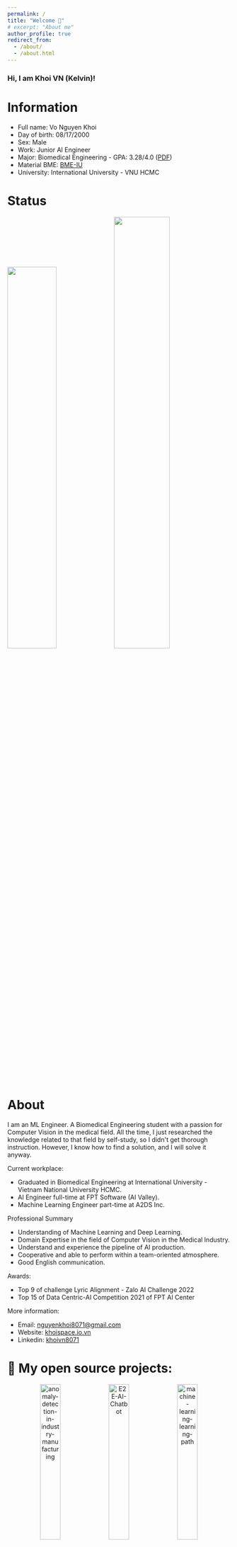 ```yaml
---
permalink: /
title: "Welcome 🚀"
# excerpt: "About me"
author_profile: true
redirect_from: 
  - /about/
  - /about.html
---
```

### Hi, I am Khoi VN (Kelvin)!

# Information

- Full name: Vo Nguyen Khoi
- Day of birth: 08/17/2000
- Sex: Male
- Work: Junior AI Engineer
- Major: Biomedical Engineering - GPA: 3.28/4.0 (<a href="files/AcademicTranscript_VoNguyenKhoi_25092022.pdf">PDF</a>)
- Material BME: <a href="https://drive.google.com/drive/folders/1Z6FldasTFjdDnYaiwan6FNiLvypjnDw9">BME-IU</a>
- University: International University - VNU HCMC

# Status
<p>
  <picture>
<source
  srcset="https://github-readme-stats.vercel.app/api?username=vnk8071&show_icons=true&theme=transparent"
  media="(prefers-color-scheme: dark)"
/>
<img width="47%" src="[https://github-readme-stats.vercel.app/api?username=vnk8071&show_icons=true&theme=transparent](https://github-readme-stats.vercel.app/api?username=vnk8071&show_icons=true&theme=transparent)"/>
</picture>
  <img width="50%" src="https://github-readme-streak-stats.herokuapp.com/?user=vnk8071&theme=github-dark-blue&date_format=M%20j%5B%2C%20Y%5D"/></p>

<p align="center"></p>

# About
I am an ML Engineer.
A Biomedical Engineering student with a passion for Computer Vision in the medical field. All the time, I just researched the knowledge related to that field by self-study, so I didn't get thorough instruction. However, I know how to find a solution, and I will solve it anyway.

Current workplace:

- Graduated in Biomedical Engineering at International University - Vietnam National University HCMC.
- AI Engineer full-time at FPT Software (AI Valley).
- Machine Learning Engineer part-time at A2DS Inc.

Professional Summary

- Understanding of Machine Learning and Deep Learning.
- Domain Expertise in the field of Computer Vision in the Medical Industry.
- Understand and experience the pipeline of AI production.
- Cooperative and able to perform within a team-oriented atmosphere.
- Good English communication.

Awards:

- Top 9 of challenge Lyric Alignment - Zalo AI Challenge 2022
- Top 15 of Data Centric-AI Competition 2021 of FPT AI Center

More information:

- Email: nguyenkhoi8071@gmail.com
- Website: <a href="https://khoispace.io.vn">khoispace.io.vn</a>
- Linkedin: <a href="https://www.linkedin.com/in/khoivn8071">khoivn8071</a>

# 📘 My open source projects:
<p align="center">
  <a href="https://github.com/vnk8071/anomaly-detection-in-industry-manufacturing"><img width="30%" src="https://denvercoder1-github-readme-stats.vercel.app/api/pin/?username=vnk8071&repo=anomaly-detection-in-industry-manufacturing&hide_border=true&bg_color=1F222E&title_color=0080FF&icon_color=F8D866&theme=react&show_icons=false" alt="anomaly-detection-in-industry-manufacturing"></a>
  <a href="https://github.com/vnk8071/E2E-AI-Chatbot"><img width="30%" src="https://denvercoder1-github-readme-stats.vercel.app/api/pin/?username=vnk8071&repo=E2E-AI-Chatbot&hide_border=true&bg_color=1F222E&title_color=0080FF&icon_color=F8D866&theme=react&show_icons=false" alt="E2E-AI-Chatbot"></a>
  <a href="https://github.com/vnk8071/machine-learning-learning-path"><img width="30%" src="https://denvercoder1-github-readme-stats.vercel.app/api/pin/?username=vnk8071&repo=machine-learning-learning-path&hide_border=true&bg_color=1F222E&title_color=0080FF&icon_color=F8D866&theme=react&show_icons=false" alt="machine-learning-learning-path"></a>
  <a href="https://github.com/vnk8071/CTA-Zero9-ZAIC2022-Lyric-Alignment"><img width="30%" src="https://denvercoder1-github-readme-stats.vercel.app/api/pin/?username=vnk8071&repo=CTA-Zero9-ZAIC2022-Lyric-Alignment&hide_border=true&bg_color=1F222E&title_color=0080FF&icon_color=F8D866&theme=react&show_icons=false" alt="CTA-Zero9-ZAIC2022-Lyric-Alignment"></a>
  <a href="https://github.com/DatacollectorVN/fpt-ai-data-competition"><img width="30%" src="https://denvercoder1-github-readme-stats.vercel.app/api/pin/?username=DatacollectorVN&repo=fpt-ai-data-competition&hide_border=true&bg_color=1F222E&title_color=0080FF&icon_color=F8D866&theme=react&show_icons=false" alt="fpt-ai-data-competition"></a>
  <a href="https://github.com/vnk8071/yolov5-mask-detection"><img width="30%" src="https://denvercoder1-github-readme-stats.vercel.app/api/pin/?username=vnk8071&repo=yolov5-mask-detection&hide_border=true&bg_color=1F222E&title_color=0080FF&icon_color=F8D866&theme=react&show_icons=false" alt="yolov5-mask-detection"></a>
  <a href="https://github.com/vnk8071/AI-on-Cpp"><img width="30%" src="https://denvercoder1-github-readme-stats.vercel.app/api/pin/?username=vnk8071&repo=AI-on-Cpp&theme=react&bg_color=1F222E&title_color=0080FF&icon_color=F8D866&hide_border=true&show_icons=false" alt="AI-on-Cpp"></a>  
  <a href="https://github.com/vnk8071/nli-end-to-end"><img width="30%" src="https://denvercoder1-github-readme-stats.vercel.app/api/pin/?username=vnk8071&repo=nli-end-to-end&hide_border=true&bg_color=1F222E&title_color=0080FF&icon_color=F8D866&theme=react&show_icons=false" alt="nli-end-to-end"></a>
  <a href="https://github.com/vnk8071/deploy-website-django-heroku"><img width="30%" src="https://denvercoder1-github-readme-stats.vercel.app/api/pin/?username=vnk8071&repo=deploy-website-django-heroku&hide_border=true&bg_color=1F222E&title_color=0080FF&icon_color=F8D866&theme=react&show_icons=false" alt="deploy-website-django-heroku"></a>
</p>

<p align="left">
  <a href="https://github.com/vnk8071?tab=repositories&sort=stargazers"><img alt="All Repositories" title="All Repositories" src="https://custom-icon-badges.herokuapp.com/badge/-All%20Repositories-2962FF?style=for-the-badge&logoColor=white&logo=repo"/></a>
</p>

# Stacks
<div align="left">
  <img width="5%" style="margin-left:30px" src="https://raw.githubusercontent.com/gilbarbara/logos/master/logos/python.svg"/> 
  <img width="5%" style="margin-left:30px" src="https://raw.githubusercontent.com/gilbarbara/logos/master/logos/c-plusplus.svg"/> 
  <img width="8%" style="margin-left:30px" src="https://raw.githubusercontent.com/gilbarbara/logos/master/logos/docker-icon.svg"/> 
  <img width="10%" style="margin-left:30px" src="https://raw.githubusercontent.com/gilbarbara/logos/master/logos/pytorch.svg"/>
  <img width="5%" style="margin-left:30px" src="https://raw.githubusercontent.com/gilbarbara/logos/master/logos/flask.svg"/>
  <img width="8%" style="margin-left:30px" src="https://raw.githubusercontent.com/gilbarbara/logos/master/logos/mysql.svg"/>
  <img width="10%" style="margin-left:30px" src="https://raw.githubusercontent.com/gilbarbara/logos/master/logos/sqlite.svg"/>
  <img width="8%" style="margin-left:30px" src="https://raw.githubusercontent.com/gilbarbara/logos/master/logos/aws.svg"/>
  <img width="5%" style="margin-left:30px" src="https://raw.githubusercontent.com/gilbarbara/logos/master/logos/google-cloud.svg"/>
</div>
